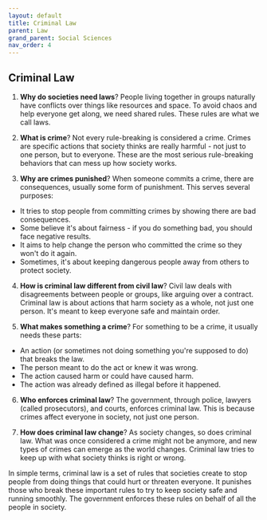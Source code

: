 ```yaml
---
layout: default
title: Criminal Law
parent: Law
grand_parent: Social Sciences
nav_order: 4
---
```


## Criminal Law

1. **Why do societies need laws**? People living together in groups naturally have conflicts over things like resources and space. To avoid chaos and help everyone get along, we need shared rules. These rules are what we call laws.

2. **What is crime**? Not every rule-breaking is considered a crime. Crimes are specific actions that society thinks are really harmful - not just to one person, but to everyone. These are the most serious rule-breaking behaviors that can mess up how society works.

3. **Why are crimes punished**? When someone commits a crime, there are consequences, usually some form of punishment. This serves several purposes:
* It tries to stop people from committing crimes by showing there are bad consequences.
* Some believe it's about fairness - if you do something bad, you should face negative results.
* It aims to help change the person who committed the crime so they won't do it again.
* Sometimes, it's about keeping dangerous people away from others to protect society.

4. **How is criminal law different from civil law**? Civil law deals with disagreements between people or groups, like arguing over a contract. Criminal law is about actions that harm society as a whole, not just one person. It's meant to keep everyone safe and maintain order.

5. **What makes something a crime**? For something to be a crime, it usually needs these parts:
* An action (or sometimes not doing something you're supposed to do) that breaks the law.
* The person meant to do the act or knew it was wrong.
* The action caused harm or could have caused harm.
* The action was already defined as illegal before it happened.

6. **Who enforces criminal law**? The government, through police, lawyers (called prosecutors), and courts, enforces criminal law. This is because crimes affect everyone in society, not just one person.

7. **How does criminal law change**? As society changes, so does criminal law. What was once considered a crime might not be anymore, and new types of crimes can emerge as the world changes. Criminal law tries to keep up with what society thinks is right or wrong.

In simple terms, criminal law is a set of rules that societies create to stop people from doing things that could hurt or threaten everyone. It punishes those who break these important rules to try to keep society safe and running smoothly. The government enforces these rules on behalf of all the people in society.
